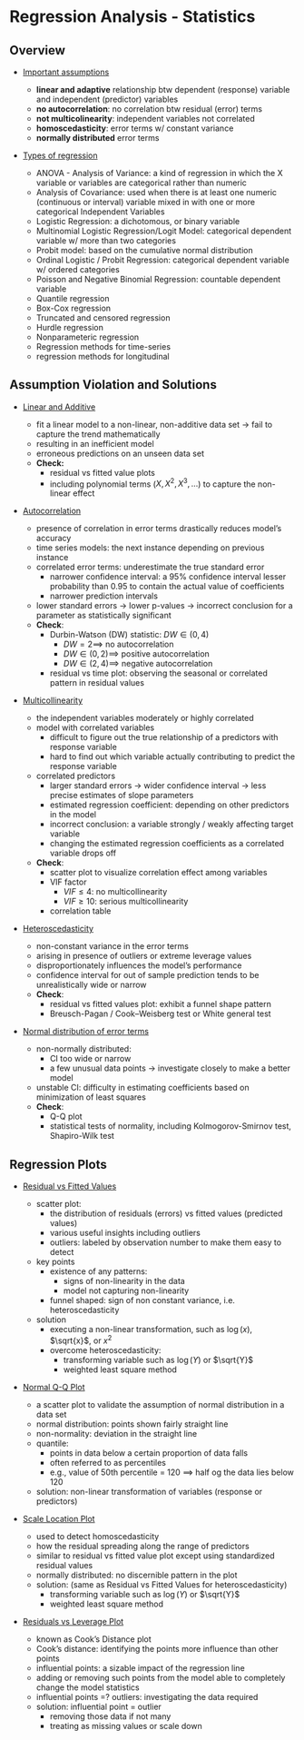 # Regression Analysis - Statistics


## Overview

+ [Important assumptions](../Notes/a10-RegressionAnalusis.md#assumptions-in-regression)
  + __linear and adaptive__ relationship btw dependent (response) variable and independent (predictor) variables
  + __no autocorrelation__: no correlation btw residual (error) terms
  + __not multicolinearity__: independent variables not correlated
  + __homoscedasticity__: error terms w/ constant variance
  + __normally distributed__ error terms

+ [Types of regression](https://tinyurl.com/ybjabux7)
  + ANOVA - Analysis of Variance: a kind of regression in which the X variable or variables are categorical rather than numeric
  + Analysis of Covariance: used when there is at least one numeric (continuous or interval) variable mixed in with one or more categorical Independent Variables
  + Logistic Regression: a dichotomous, or binary variable
  + Multinomial Logistic Regression/Logit Model: categorical dependent variable w/ more than two categories
  + Probit model: based on the cumulative normal distribution
  + Ordinal Logistic / Probit Regression: categorical dependent variable w/ ordered categories
  + Poisson and Negative Binomial Regression: countable dependent variable
  + Quantile regression
  + Box-Cox regression
  + Truncated and censored regression
  + Hurdle regression
  + Nonparameteric regression
  + Regression methods for time-series
  + regression methods for longitudinal


## Assumption Violation and Solutions

+ [Linear and Additive](../Notes/a10-RegressionAnalusis.md#what-if-these-assumptions-get-violated)
  + fit a linear model to a non-linear, non-additive data set $\to$ fail to capture the trend mathematically
  + resulting in an inefficient model
  + erroneous predictions on an unseen data set
  + __Check:__
    + residual vs fitted value plots
    + including polynomial terms ($X, X^2, X^3, \dots$) to capture the non-linear effect

+ [Autocorrelation](../Notes/a10-RegressionAnalusis.md#what-if-these-assumptions-get-violated)
  + presence of correlation in error terms drastically reduces model’s accuracy
  + time series models: the next instance depending on previous instance
  + correlated error terms: underestimate the true standard error
    + narrower confidence interval: a 95% confidence interval lesser probability than 0.95 to contain the actual value of coefficients
    + narrower prediction intervals
  + lower standard errors $\to$ lower p-values $\to$ incorrect conclusion for a parameter as statistically significant
  + __Check__:
    + Durbin-Watson (DW) statistic: $DW \in (0, 4)$
      + $DW = 2 \implies$ no autocorrelation
      + $DW \in (0, 2) \implies$ positive autocorrelation
      + $DW \in (2, 4) \implies$ negative autocorrelation
    + residual vs time plot: observing the seasonal or correlated pattern in residual values

+ [Multicollinearity](../Notes/a10-RegressionAnalusis.md#what-if-these-assumptions-get-violated)
  + the independent variables moderately or highly correlated
  + model with correlated variables
    + difficult to figure out the true relationship of a predictors with response variable
    + hard to find out which variable actually contributing to predict the response variable
  + correlated predictors
    + larger standard errors $\to$ wider confidence interval $\to$ less precise estimates of slope parameters
    + estimated regression coefficient: depending on other predictors in the model
    + incorrect conclusion: a variable strongly / weakly affecting target variable
    + changing the estimated regression coefficients as a correlated variable drops off
  + __Check__:
    + scatter plot to visualize correlation effect among variables
    + VIF factor
      + $VIF \le 4$: no multicollinearity
      + $VIF \ge 10$: serious multicollinearity
    + correlation table

+ [Heteroscedasticity](../Notes/a10-RegressionAnalusis.md#what-if-these-assumptions-get-violated)
  + non-constant variance in the error terms
  + arising in presence of outliers or extreme leverage values
  + disproportionately influences the model’s performance
  + confidence interval for out of sample prediction tends to be unrealistically wide or narrow
  + __Check__:
    + residual vs fitted values plot: exhibit a funnel shape pattern
    + Breusch-Pagan / Cook–Weisberg test or White general test

+ [Normal distribution of error terms](../Notes/a10-RegressionAnalusis.md#what-if-these-assumptions-get-violated)
  + non-normally distributed:
    + CI too wide or narrow
    + a few unusual data points $\to$ investigate closely to make a better model
  + unstable CI: difficulty in estimating coefficients based on minimization of least squares
  + __Check__:
    + Q-Q plot
    + statistical tests of normality, including Kolmogorov-Smirnov test, Shapiro-Wilk test


## Regression Plots

+ [Residual vs Fitted Values](../Notes/a10-RegressionAnalusis.md#interpretation-of-regression-plots)
  + scatter plot:
    + the distribution of residuals (errors) vs fitted values (predicted values)
    + various useful insights including outliers
    + outliers: labeled by observation number to make them easy to detect
  + key points
    + existence of any patterns:
      + signs of non-linearity in the data
      + model not capturing non-linearity
    + funnel shaped: sign of non constant variance, i.e. heteroscedasticity
  + solution
    + executing a non-linear transformation, such as $\log(x)$, $\sqrt{x}$, or $x^2$
    + overcome heteroscedasticity:
      + transforming variable such as $\log(Y)$ or $\sqrt{Y}$
      + weighted least square method

+ [Normal Q-Q Plot](../Notes/a10-RegressionAnalusis.md#interpretation-of-regression-plots)
  + a scatter plot to validate the assumption of normal distribution in a data set
  + normal distribution: points shown fairly straight line
  + non-normality: deviation in the straight line
  + quantile:
    + points in data below a certain proportion of data falls
    + often referred to as percentiles
    + e.g., value of 50th percentile = 120 $\implies$ half og the data lies below 120
  + solution: non-linear transformation of variables (response or predictors)

+ [Scale Location Plot](../Notes/a10-RegressionAnalusis.md#interpretation-of-regression-plots)
  + used to detect homoscedasticity
  + how the residual spreading along the range of predictors
  + similar to residual vs fitted value plot except using standardized residual values
  + normally distributed: no discernible pattern in the plot
  + solution: (same as Residual vs Fitted Values for heteroscedasticity)
    + transforming variable such as $\log(Y)$ or $\sqrt{Y}$
    + weighted least square method

+ [Residuals vs Leverage Plot](../Notes/a10-RegressionAnalusis.md#interpretation-of-regression-plots)
  + known as Cook’s Distance plot
  + Cook’s distance: identifying the points more influence than other points
  + influential points: a sizable impact of the regression line
  + adding or removing such points from the model able to completely change the model statistics
  + influential points =? outliers: investigating the data required
  + solution: influential point = outlier
    + removing those data if not many
    + treating as missing values or scale down



